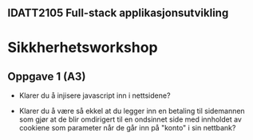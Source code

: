 ## IDATT2105 Full-stack applikasjonsutvikling
# Sikkherhetsworkshop

## Oppgave 1 (A3)

- Klarer du å injisere javascript inn i nettsidene? 

-  Klarer du å være så ekkel at du legger inn en betaling til sidemannen som gjør at de blir omdirigert til en ondsinnet side med innholdet av cookiene som parameter når de går inn på "konto" i sin nettbank?


